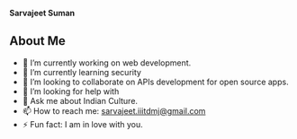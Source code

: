 **Sarvajeet Suman**

## About Me

- 🔭 I’m currently working on web development.
- 🌱 I’m currently learning security
- 👯 I’m looking to collaborate on APIs development for open source apps.
- 🤔 I’m looking for help with 
- 💬 Ask me about Indian Culture.
- 📫 How to reach me: sarvajeet.iiitdmj@gmail.com 
- ⚡ Fun fact: I am in love with you.


